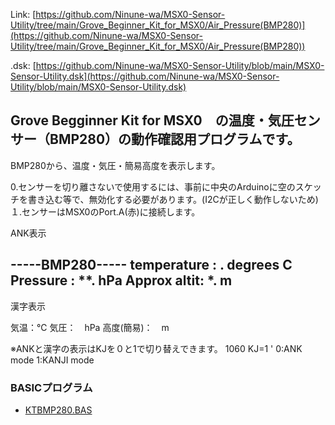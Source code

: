 Link:
[https://github.com/Ninune-wa/MSX0-Sensor-Utility/tree/main/Grove_Beginner_Kit_for_MSX0/Air_Pressure(BMP280)](https://github.com/Ninune-wa/MSX0-Sensor-Utility/tree/main/Grove_Beginner_Kit_for_MSX0/Air_Pressure(BMP280))

.dsk:
[https://github.com/Ninune-wa/MSX0-Sensor-Utility/blob/main/MSX0-Sensor-Utility.dsk](https://github.com/Ninune-wa/MSX0-Sensor-Utility/blob/main/MSX0-Sensor-Utility.dsk)
## Grove Begginner Kit for MSX0　の温度・気圧センサー（BMP280）の動作確認用プログラムです。

BMP280から、温度・気圧・簡易高度を表示します。

0.センサーを切り離さないで使用するには、事前に中央のArduinoに空のスケッチを書き込む等で、無効化する必要があります。(I2Cが正しく動作しないため)
１.センサーはMSX0のPort.A(赤)に接続します。

ANK表示


-----BMP280-----
temperature :   **.** degrees C
Pressure    : ****.** hPa
Approx altit:   ***.** m
----------------

漢字表示


気温：℃
気圧：　hPa
高度(簡易)：　m

※ANKと漢字の表示はKJを０と1で切り替えできます。
1060   KJ=1 ' 0:ANK mode 1:KANJI mode


### BASICプログラム
- [KTBMP280.BAS](https://github.com/Ninune-wa/MSX0-Sensor-Utility/blob/main/Grove_Beginner_Kit_for_MSX0/Air_Pressure(BMP280)/KTBMP280.BAS)

